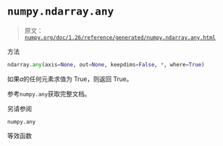 # `numpy.ndarray.any`

> 原文：[`numpy.org/doc/1.26/reference/generated/numpy.ndarray.any.html`](https://numpy.org/doc/1.26/reference/generated/numpy.ndarray.any.html)

方法

```py
ndarray.any(axis=None, out=None, keepdims=False, *, where=True)
```

如果*a*的任何元素求值为 True，则返回 True。

参考`numpy.any`获取完整文档。

另请参阅

`numpy.any`

等效函数

